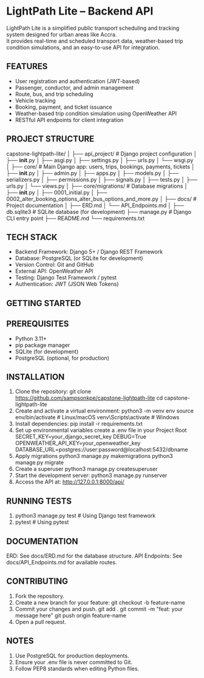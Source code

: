 # LightPath Lite – Backend API

LightPath Lite is a simplified public transport scheduling and tracking system designed for urban areas like Accra.  
It provides real-time and scheduled transport data, weather-based trip condition simulations, and an easy-to-use API for integration.

## FEATURES
- User registration and authentication (JWT-based)
- Passenger, conductor, and admin management
- Route, bus, and trip scheduling  
- Vehicle tracking  
- Booking, payment, and ticket issuance  
- Weather-based trip condition simulation using OpenWeather API  
- RESTful API endpoints for client integration 

## PROJECT STRUCTURE
capstone-lightpath-lite/
│
├── api_project/            # Django project configuration
│   ├── __init__.py
│   ├── asgi.py
│   ├── settings.py
│   ├── urls.py
│   └── wsgi.py
│
├── core/                   # Main Django app: users, trips, bookings, payments, tickets
│   ├── __init__.py
│   ├── admin.py
│   ├── apps.py
│   ├── models.py
│   ├── serializers.py
│   ├── permissions.py
│   ├── signals.py
│   ├── tests.py
│   ├── urls.py
│   └── views.py
│
├── core/migrations/        # Database migrations
│   ├── __init__.py
│   ├── 0001_initial.py
│   ├── 0002_alter_booking_options_alter_bus_options_and_more.py
│
├── docs/                   # Project documentation
│   ├── ERD.md
│   └── API_Endpoints.md
│
├── db.sqlite3              # SQLite database (for development)
├── manage.py               # Django CLI entry point
├── README.md
└── requirements.txt


## TECH STACK
- Backend Framework: Django 5+ / Django REST Framework
- Database: PostgreSQL (or SQLite for development)
- Version Control: Git and GitHub
- External API: OpenWeather API
- Testing: Django Test Framework / pytest
- Authentication: JWT (JSON Web Tokens)


## GETTING STARTED

## PREREQUISITES
- Python 3.11+
- pip package manager
- SQLite (for development)
- PostgreSQL (optional, for production)

##  INSTALLATION
1. Clone the repository:
   git clone https://github.com/sampsonkpe/capstone-lightpath-lite
   cd capstone-lightpath-lite
2. Create and activate a virtual environment:
   python3 -m venv env
   source env/bin/activate # Linux/macOS
   venv\Scripts\activate # Windows
3. Install dependencies:
   pip install -r requirements.txt
4. Set up environmental variables
   create a .env file in your Project Root
      SECRET_KEY=your_django_secret_key
      DEBUG=True
      OPENWEATHER_API_KEY=your_openweather_key
      DATABASE_URL=postgres://user:password@localhost:5432/dbname
5. Apply migrations
   python3 manage.py makemigrations
   python3 manage.py migrate
6. Create a superuser
   python3 manage.py createsuperuser
7. Start the development server:
   python3 manage.py runserver
8. Access the API at: http://127.0.0.1:8000/api/

## RUNNING TESTS
1. python3 manage.py test        # Using Django test framework
2. pytest         # Using pytest


## DOCUMENTATION
   ERD: See docs/ERD.md for the database structure.
   API Endpoints: See docs/API_Endpoints.md for available routes.

## CONTRIBUTING
1. Fork the repository.
2. Create a new branch for your feature:
   git checkout -b feature-name
3. Commit your changes and push.
   git add .
   git commit -m "feat: your message here"
   git push origin feature-name
4. Open a pull request.

## NOTES
1. Use PostgreSQL for production deployments.
2. Ensure your .env file is never committed to Git.
3. Follow PEP8 standards when editing Python files.
